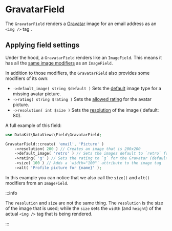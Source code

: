 # GravatarField

The `GravatarField` renders a [Gravatar](https://gravatar.com) image for an email address as an `<img />` tag .

## Applying field settings

Under the hood, a `GravatarField` renders like an `ImageField`. This means it has all
the [same image modifiers](25-image-field.md#applying-field-settings) as an `ImageField`.

In addition to those modifiers, the `GravatarField` also provides some modifiers of its own:

- `->default_image( string $default )` Sets the [default](https://docs.gravatar.com/api/avatars/images/#default-image)
  image type for a missing avatar picture.
- `->rating( string $rating )` Sets the [allowed rating](https://docs.gravatar.com/api/avatars/images/#rating) for the
  avatar picture.
- `->resolution( int $size )` Sets the [resolution](https://docs.gravatar.com/api/avatars/images/#size) of the image (
  default: 80).

A full example of this field:

```php
use DataKit\DataViews\Field\GravatarField;

GravatarField::create( 'email', 'Picture' )
    ->resolution( 200 ) // Creates an image that is 200x200
    ->default_image( 'retro' ) // Sets the images default to `retro` for a missing Gravatar picture.
    ->rating( 'g' ) // Sets the rating to `g` for the Gravatar (default value).
    ->size( 100 ) // Adds a `width="100"` attribute to the image tag
    ->alt( 'Profile picture for {name}' );
```

In this example you can notice that we also call the `size()` and `alt()` modifiers from an `ImageField`.

:::info

The `resolution` and `size` are not the same thing. The `resolution` is the size of the image that is used; while the
`size` sets the `width` (and `height`) of the actual `<img />` tag that is being rendered.

:::
